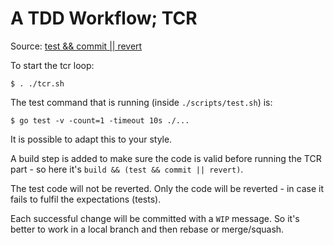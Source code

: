 # A TDD Workflow; TCR

Source: [test && commit || revert](https://medium.com/@kentbeck_7670/test-commit-revert-870bbd756864)

To start the tcr loop:

```
$ . ./tcr.sh
```

The test command that is running (inside `./scripts/test.sh`) is:

```
$ go test -v -count=1 -timeout 10s ./...
```

It is possible to adapt this to your style.

A build step is added to make sure the code is valid before running the TCR part - so here it's `build && (test && commit || revert)`.

The test code will not be reverted. Only the code will be reverted - in case it fails to fulfil the expectations (tests).

Each successful change will be committed with a `WIP` message. So it's better to work in a local branch and then rebase or merge/squash.
